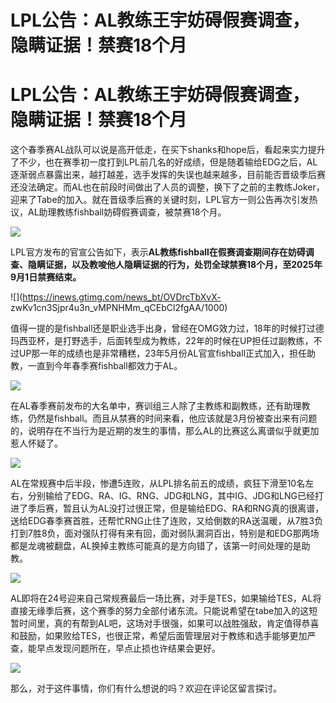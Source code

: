 # LPL公告：AL教练王宇妨碍假赛调查，隐瞒证据！禁赛18个月

# LPL公告：AL教练王宇妨碍假赛调查，隐瞒证据！禁赛18个月

这个春季赛AL战队可以说是高开低走，在买下shanks和hope后，看起来实力提升了不少，也在赛季初一度打到LPL前几名的好成绩，但是随着输给EDG之后，AL逐渐弱点暴露出来，越打越差，选手发挥的失误也越来越多，目前能否晋级季后赛还没法确定。而AL也在前段时间做出了人员的调整，换下了之前的主教练Joker，迎来了Tabe的加入。就在晋级季后赛的关键时刻，LPL官方一则公告再次引发热议，AL助理教练fishball妨碍假赛调查，被禁赛18个月。

![](https://inews.gtimg.com/news_bt/OI7GE22PQ27PT3ArJe7-3vUm43uGTtiR7Br6i-7ptGeb0AA/1000)

LPL官方发布的官宣公告如下，表示**AL教练fishball在假赛调查期间存在妨碍调查、隐瞒证据，以及教唆他人隐瞒证据的行为，处罚全球禁赛18个月，至2025年9月1日禁赛结束。**

![](https://inews.gtimg.com/news_bt/OVDrcTbXvX-
zwKv1cn3Sjpr4u3n_vMPNHMm_qCEbCl2fgAA/1000)

值得一提的是fishball还是职业选手出身，曾经在OMG效力过，18年的时候打过德玛西亚杯，是打野选手，后面转型成为教练，22年的时候在UP担任过副教练，不过UP那一年的成绩也是非常糟糕，23年5月份AL官宣fishball正式加入，担任助教，一直到今年春季赛fishball都效力于AL。

![](https://inews.gtimg.com/news_bt/OpiMyMfIK4OIq_5CHbxtXH95chlq8sVcbMwOWKPR6tNtUAA/1000)

在AL春季赛前发布的大名单中，赛训组三人除了主教练和副教练，还有助理教练，仍然是fishball。而且从禁赛的时间来看，他应该就是3月份被查出来有问题的，说明存在不当行为是近期的发生的事情，那么AL的比赛这么离谱似乎就更加惹人怀疑了。

![](https://inews.gtimg.com/news_bt/ORntsNzp5Mgh43WdrB1zTcxlSVkVvhodgEvydSC2RVyqIAA/1000)

AL在常规赛中后半段，惨遭5连败，从LPL排名前五的成绩，疯狂下滑至10名左右，分别输给了EDG、RA、IG、RNG、JDG和LNG，其中IG、JDG和LNG已经打进了季后赛，暂且认为AL没打过很正常，但是输给EDG、RA和RNG真的很离谱，送给EDG春季赛首胜，还帮忙RNG止住了连败，又给倒数的RA送温暖，从7胜3负打到7胜8负，面对强队打得有来有回，面对弱队漏洞百出，特别是和EDG那两场都是龙魂被翻盘，AL换掉主教练可能真的是方向错了，该第一时间处理的是助教。

![](https://inews.gtimg.com/news_bt/OjXaWsjUA27PFgYkmPDlLycqPCIkR8nloWgrtvKtiFJFcAA/1000)

AL即将在24号迎来自己常规赛最后一场比赛，对手是TES，如果输给TES，AL将直接无缘季后赛，这个赛季的努力全部付诸东流。只能说希望在tabe加入的这短暂时间里，真的有帮到AL吧，这场对手很强，如果可以战胜强敌，肯定值得恭喜和鼓励，如果败给TES，也很正常，希望后面管理层对于教练和选手能够更加严查，能早点发现问题所在，早点止损也许结果会更好。

![](https://inews.gtimg.com/news_bt/One_K904ksi4MSdybp2rG9Kqrde8JBoBHTc3ltf39HZmsAA/1000)

那么，对于这件事情，你们有什么想说的吗？欢迎在评论区留言探讨。

